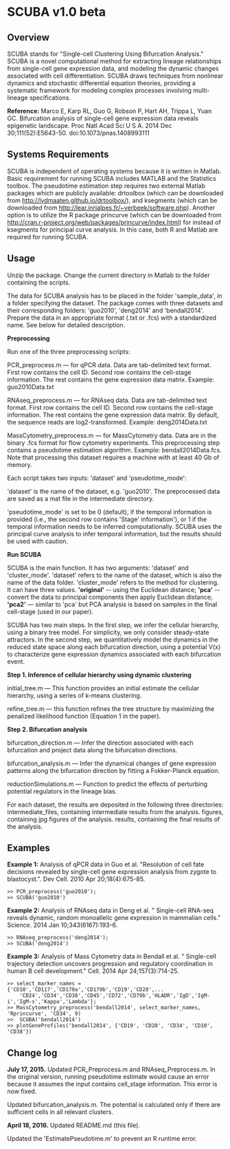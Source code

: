 SCUBA v1.0 beta
===============

Overview
--------

SCUBA stands for "Single-cell Clustering Using Bifurcation Analysis." SCUBA is a novel computational method for extracting lineage relationships from single-cell gene expression data, and modeling the dynamic changes associated with cell differentiation. SCUBA draws techniques from nonlinear dynamics and stochastic differential equation theories, providing a systematic framework for modeling complex processes involving multi-lineage specifications. 

**Reference:** Marco E, Karp RL, Guo G, Robson P, Hart AH, Trippa L, Yuan GC. Bifurcation analysis of single-cell gene expression data reveals epigenetic landscape. Proc Natl Acad Sci U S A. 2014 Dec 30;111(52):E5643-50.  doi:10.1073/pnas.1408993111    


Systems Requirements
--------------------

SCUBA is independent of operating systems because it is written in Matlab. Basic requirement for running SCUBA includes MATLAB and the Statistics toolbox. The pseudotime estimation step requires two external Matlab packages which are publicly available: drtoolbox (which can be downloaded from http://lvdmaaten.github.io/drtoolbox/), and ksegments (which can be downloaded from http://lear.inrialpes.fr/~verbeek/software.php). Another option is to utilize the R package princurve (which can be downloaded from http://cran.r-project.org/web/packages/princurve/index.html) for instead of ksegments for principal curve analysis. In this case, both R and Matlab are required for running SCUBA.   


Usage
-----

Unzip the package. Change the current directory in Matlab to the folder containing the scripts.

The data for SCUBA analysis has to be placed in the folder 'sample_data', in a folder specifying the dataset. The package comes with three datasets and their corresponding folders: 'guo2010', 'deng2014' and 'bendall2014'. Prepare the data in an appropriate format (.txt or .fcs) with a standardized name. See below for detailed description.

**Preprocessing**

Run one of the three preprocessing scripts: 

PCR_preprocess.m  — for qPCR data. Data are tab-delimited text format. First row contains the cell ID. Second row contains the cell-stage information. The rest contains the gene expression data matrix. Example: guo2010Data.txt   

RNAseq_preprocess.m — for RNAseq data. Data are tab-delimited text format. First row contains the cell ID. Second row contains the cell-stage information. The rest contains the gene expression data matrix. By default, the sequence reads are log2-transformed.  Example: deng2014Data.txt

MassCytometry_preprocess.m — for MassCytometry data. Data are in the binary .fcs format for flow cytometry experiments. This preprocessing step contains a pseudotime estimation algorithm. Example: bendall2014Data.fcs. Note that processing this dataset requires a machine with at least 40 Gb of memory.

Each script takes two inputs: 'dataset' and 'pseudotime_mode':

'dataset' is the name of the dataset, e.g. 'guo2010'. The preprocessed data are saved as a mat file in the intermediate directory. 

'pseudotime_mode' is set to be 0 (default), if the temporal information is provided (i.e., the second row contains 'Stage' information'), or 1 if the temporal information needs to be inferred computationally. SCUBA uses the principal curve analysis to infer temporal information, but the results should be used with caution. 

**Run SCUBA**

SCUBA is the main function. It has two arguments: 'dataset' and 'cluster_mode'.
'dataset' refers to the name of the dataset, which is also the name of the data folder.
'cluster_mode' refers to the method for clustering. It can have three values. **'original'** -- using the Euclidean distance; **'pca'** -- convert the data to principal components then apply Euclidean distance; **'pca2'** — similar to 'pca' but PCA analysis is based on samples in the final cell-stage (used in our paper).   

SCUBA has two main steps. In the first step, we infer the cellular hierarchy, using a binary tree model. For simplicity, we only consider steady-state attractors. In the second step, we quantitatively model the dynamics in the reduced state space along each bifurcation direction, using a potential V(x) to characterize gene expression dynamics associated with each bifurcation event.

**Step 1. Inference of cellular hierarchy using dynamic clustering**

initial_tree.m — This function provides an initial estimate the cellular hierarchy, using a series of k-means clustering.

refine_tree.m — this function refines the tree structure by maximizing the penalized likelihood function (Equation 1 in the paper).  

**Step 2. Bifurcation analysis**

bifurcation_direction.m — Infer the direction associated with each bifurcation and project data along the bifurcation directions.

bifurcation_analysis.m  — Infer the dynamical changes of gene expression patterns along the bifurcation direction by fitting a Fokker-Planck equation. 

reductionSimulations.m  — Function to predict the effects of perturbing potential regulators in the lineage bias.

For each dataset, the results are deposited in the following three directories:
intermediate_files, containing intermediate results from the analysis.
figures, containing jpg figures of the analysis.
results, containing the final results of the analysis.


Examples
--------

**Example 1:** Analysis of qPCR data in Guo et al. "Resolution of cell fate decisions revealed by single-cell gene expression analysis from zygote to blastocyst.". Dev Cell. 2010 Apr 20;18(4):675-85.

```
>> PCR_preprocess('guo2010');
>> SCUBA('guo2010')
```

**Example 2:** Analysis of RNAseq data in Deng et al. " Single-cell RNA-seq reveals dynamic, random monoallelic gene expression in mammalian cells." Science. 2014 Jan 10;343(6167):193-6.

```
>> RNAseq_preprocess('deng2014');
>> SCUBA('deng2014')
```

**Example 3:** Analysis of Mass Cytometry data in Bendall et al. " Single-cell trajectory detection uncovers progression and regulatory coordination in human B cell development." Cell. 2014 Apr 24;157(3):714-25.

```
>> select_marker_names = {'CD10','CD117','CD179a','CD179b','CD19','CD20',...
    'CD24','CD34','CD38','CD45','CD72','CD79b','HLADR','IgD','IgM-i','IgM-s','Kappa','Lambda'};
>> MassCytometry_preprocess('bendall2014', select_marker_names, 'Rprincurve', 'CD34', 9)
>>  SCUBA('bendall2014')
>> plotGeneProfiles('bendall2014', {'CD19', 'CD20', 'CD34', 'CD10', 'CD38'})
```

Change log
----------
**July 17, 2015.** Updated PCR_Preprocess.m and RNAseq_Preprocess.m. In the original version, running pseudotime estimate would cause an error because it assumes the input contains cell_stage information. This error is now fixed.

Updated bifurcation_analysis.m. The potential is calculated only if there are sufficient cells in all relevant clusters.  

**April 18, 2016.** Updated README.md (this file).

Updated the 'EstimatePseudotime.m' to prevent an R runtime error.
